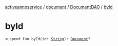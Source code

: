 [activeannoservice](../../index.md) / [document](../index.md) / [DocumentDAO](index.md) / [byId](./by-id.md)

# byId

`suspend fun byId(id: `[`String`](https://kotlinlang.org/api/latest/jvm/stdlib/kotlin/-string/index.html)`): `[`Document`](../-document/index.md)`?`